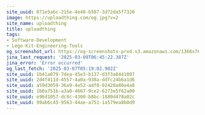 ```yaml
---
site_uuid: 071e5a6c-215e-4e40-b507-3d72da5f7320
image: https://uploadthing.com/og.jpg?v=2
site_name: uploadthing
title: uploadthing
tags:
- Software-Development
- Lego-Kit-Engineering-Tools
og_screenshot_url: https://og-screenshots-prod.s3.amazonaws.com/1366x768/80/false/ded95dbfaaaac26c52461ff609921ad9b4d45b5641e92e950fc608d577bdfe7e.jpeg
jina_last_request: '2025-03-09T06:45:22.387Z'
jina_error: 'Error occurred'
og_last_fetch: '2025-03-07T05:19:02.902Z'
site_uuid: 1b41a079-7dea-45e3-b137-d3f3a0441007
site_uuid: 2d4f411d-4557-4a0a-938a-ddfc24b6a1d6
site_uuid: a59d3059-36a9-4e52-adf0-92420a80a4a8
site_uuid: 1b0a751b-a3a0-4667-9ce2-6273e5f62a00
site_uuid: e96d1057-dc9c-4300-b8bc-1880d478a02c
site_uuid: 99ab6c45-9563-44ae-a751-1a579ea8b0d9
---
```


